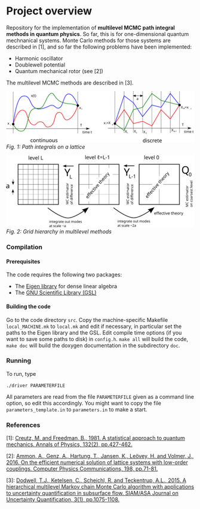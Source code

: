# Project overview 

Repository for the implementation of **multilevel MCMC path integral methods in quantum physics**. So far, this is for one-dimensional quantum mechnanical systems. Monte Carlo methods for those systems are described in [1], and so far the following problems have been implemented:

 * Harmonic oscillator
 * Doublewell potential
 * Quantum mechanical rotor (see [2])

The multilevel MCMC methods are described in [3].

![Path integral](./figures/path_integral.svg)
*Fig. 1: Path integrals on a lattice*

![Multilevel MCMC](./figures/multilevel_schematic.svg)
*Fig. 2: Grid hierarchy in multilevel methods*

### Compilation ###

#### Prerequisites ####
The code requires the following two packages:

* The [Eigen library](http://eigen.tuxfamily.org/index.php?title=Main_Page) for dense linear algebra
 * The [GNU Scientific Library (GSL)](https://www.gnu.org/software/gsl/)

#### Building the code ####
Go to the code directory `src`. Copy the machine-specific Makefile `local_MACHINE.mk` to `local.mk` and edit if necessary, in particular set the paths to the Eigen library and the GSL. Edit compile time options (if you want to save some paths to disk) in `config.h`. `make all` will build the code, `make doc` will build the doxygen documentation in the subdirectory `doc`. 

### Running ##
To run, type
```
./driver PARAMETERFILE
```

All parameters are read from the file `PARAMETERFILE` given as a command line option, so edit this accordingly. You might want to copy the file `parameters_template.in` to `parameters.in` to make a start.

### References ###
[1]: [Creutz, M. and Freedman, B., 1981. A statistical approach to quantum mechanics. Annals of Physics, 132(2), pp.427-462.](https://www.sciencedirect.com/science/article/pii/0003491681900749)

[2]: [Ammon, A., Genz, A., Hartung, T., Jansen, K., Leövey, H. and Volmer, J., 2016. On the efficient numerical solution of lattice systems with low-order couplings. Computer Physics Communications, 198, pp.71-81.](https://arxiv.org/abs/1503.05088)

[3]: [Dodwell, T.J., Ketelsen, C., Scheichl, R. and Teckentrup, A.L., 2015. A hierarchical multilevel Markov chain Monte Carlo algorithm with applications to uncertainty quantification in subsurface flow. SIAM/ASA Journal on Uncertainty Quantification, 3(1), pp.1075-1108.](https://epubs.siam.org/doi/abs/10.1137/130915005)

